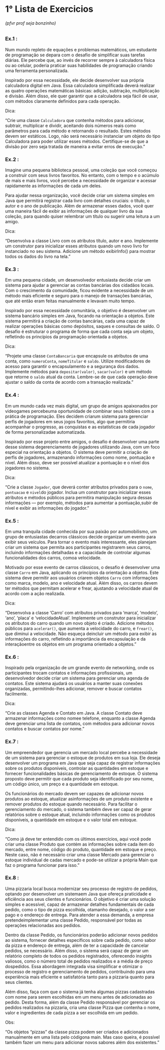 # 1° Lista de Exercicios 


###### (pfvr prof seja bonzinho) 

### Ex.1 : 

Num mundo repleto de equações e problemas matemáticos, um estudante de programação se depara com o desafio de simplificar suas tarefas diárias. Ele percebe que, ao invés de recorrer sempre à calculadora física ou ao celular, poderia praticar suas habilidades de programação criando uma ferramenta personalizada.

Inspirado por essa necessidade, ele decide desenvolver sua própria calculadora digital em Java. Essa calculadora simplificada deverá realizar as quatro operações matemáticas básicas: adição, subtração, multiplicação e divisão. Além disso, ele quer garantir que a calculadora seja fácil de usar, com métodos claramente definidos para cada operação.

Dica:

“Crie uma classe `Calculadora` que contenha métodos para adicionar, subtrair, multiplicar e dividir, aceitando dois números reais como parâmetros para cada método e retornando o resultado. Estes métodos devem ser estáticos. Logo, não será necessário instanciar um objeto do tipo Calculadora para poder utilizar esses métodos. Certifique-se de que a divisão por zero seja tratada de maneira a evitar erros de execução.”

### Ex.2 :

Imagine uma pequena biblioteca pessoal, uma coleção que você começou a construir com seus livros favoritos. No entanto, com o tempo e o acúmulo de mais e mais livros, você percebe a necessidade de organizar e acessar rapidamente as informações de cada um deles. 

Para ajudar nessa organização, você decide criar um sistema simples em Java que permitirá registrar cada livro com detalhes cruciais: o título, o autor e o ano de publicação. Além de armazenar esses dados, você quer uma maneira fácil de exibir as informações de qualquer livro da sua coleção, para quando quiser relembrar um título ou sugerir uma leitura a um amigo. 

Dica:

“Desenvolva a classe Livro com os atributos título, autor e ano. Implemente um construtor para inicializar esses atributos quando um novo livro for instanciado no seu sistema. Adicione um método exibirInfo() para mostrar todos os dados do livro na tela.”

### Ex.3 : 

Em uma pequena cidade, um desenvolvedor entusiasta decide criar um sistema para ajudar a gerenciar as contas bancárias dos cidadãos locais. Com o crescimento da comunidade, ficou evidente a necessidade de um método mais eficiente e seguro para o manejo de transações bancárias, que até então eram feitas manualmente e levavam muito tempo.

Inspirado por essa necessidade comunitária, o objetivo é desenvolver um sistema bancário simples em Java, focando na orientação a objetos. Este sistema permitirá a criação de contas bancárias, cada uma capaz de realizar operações básicas como depósitos, saques e consultas de saldo. O desafio é estruturar o programa de forma que cada conta seja um objeto, refletindo os princípios da programação orientada a objetos.

Dica:

“Projete uma classe `ContaBancaria` que encapsule os atributos de uma conta, como `numeroConta`, `nomeTitular` e `saldo`. Utilize modificadores de acesso para garantir o encapsulamento e a segurança dos dados. Implemente métodos para `depositar(valor)`, `sacar(valor)` e um método que retorne o `saldo` atual da conta. Lembre-se de que cada operação deve ajustar o saldo da conta de acordo com a transação realizada.”

### Ex.4 :

Em um mundo cada vez mais digital, um grupo de amigos apaixonados por videogames percebeuma oportunidade de combinar seus hobbies com a prática de programação. Eles decidem criarum sistema para gerenciar perfis de jogadores em seus jogos favoritos, algo que permitiria acompanhar o progresso, as conquistas e as estatísticas de cada jogador de forma personalizadae automatizada. 

Inspirado por esse projeto entre amigos, o desafio é desenvolver uma parte desse sistema degerenciamento de jogadores utilizando Java, com um foco especial na orientação a objetos. O sistema deve permitir a criação de perfis de jogadores, armazenando informações como nome, pontuação e nível. Além disso, deve ser possível atualizar a pontuação e o nível dos jogadores no sistema.

Dica:

“Crie a classe `Jogador`, que deverá conter atributos privados para o `nome`, `pontuacao` e `nivel`do jogador. Inclua um construtor para inicializar esses atributos e métodos públicos para permitira manipulação segura dessas informações — por exemplo, métodos para aumentar a pontuação,subir de nível e exibir as informações do jogador.”

### Ex.5 :

Em uma tranquila cidade conhecida por sua paixão por automobilismo, um grupo de entusiastas decarros clássicos decide organizar um evento para exibir seus veículos. Para tornar o evento mais interessante, eles planejam criar um sistema que permita aos participantes registrarem seus carros, incluindo informações detalhadas e a capacidade de controlar algumas funcionalidades dos carros, comoa velocidade. 

Motivado por esse evento de carros clássicos, o desafio é desenvolver uma classe `Carro` em Java, aplicando os princípios da orientação a objetos. Este sistema deve permitir aos usuários criarem objetos `Carro` com informações como marca, modelo, ano e velocidade atual. Além disso, os carros devem ter métodos que permitam acelerar e frear, ajustando a velocidade atual de acordo com a ação realizada.

Dica:

“Desenvolva a classe ‘Carro’ com atributos privados para ‘marca’, ‘modelo’, ‘ano’, ‘placa’ e ‘velocidadeAtual’. Implemente um construtor para inicializar os atributos do carro quando um novo objeto é criado. Adicione métodos públicos para `acelerar()`, que aumenta a velocidade do carro, e `frear()`, que diminui a velocidade. Não esqueça deincluir um método para exibir as informações do carro, refletindo a importância da encapsulação e da interaçãoentre os objetos em um programa orientado a objetos.”

### Ex.6 :

Inspirado pela organização de um grande evento de networking, onde os participantes trocam contatos e informações profissionais, um desenvolvedor decide criar um sistema para gerenciar uma agenda de contatos. Este sistema ajudará os usuários a manter suas conexões organizadas, permitindo-lhes adicionar, remover e buscar contatos facilmente.

Dica:

“Crie as classes Agenda e Contato em Java. A classe Contato deve armazenar informações como nomee telefone, enquanto a classe Agenda deve gerenciar uma lista de contatos, com métodos para adicionar novos contatos e buscar contatos por nome.”

### Ex.7 :

Um empreendedor que gerencia um mercado local percebe a necessidade de um sistema para gerenciar o estoque de produtos em sua loja. Ele deseja desenvolver um programa em Java que seja capaz de registrar informações sobre os produtos disponíveis, controlar as quantidades em estoque e fornecer funcionalidades básicas de gerenciamento de estoque. O sistema proposto deve permitir que cada produto seja identificado por seu nome, um código único, um preço e a quantidade em estoque. 

Os funcionários do mercado devem ser capazes de adicionar novos produtos ao estoque, atualizar asinformações de um produto existente e remover produtos do estoque quando necessário. Para facilitar o gerenciamento do mercado, o sistema também deve ser capaz de gerar relatórios sobre o estoque atual, incluindo informações como os produtos disponíveis, a quantidade em estoque e o valor total em estoque.

Dica:

“Como já deve ter entendido com os últimos exercícios, aqui você pode criar uma classe Produto que contém as informações sobre cada item do mercado, entre nome, código do produto, quantidade em estoque e preço. Neste caso, não é necessário criar uma classe Mercado para gerenciar o estoque individual de cadas mercado e pode-se utilizar a própria Main que faz o programa funcionar para isso.”

### Ex.8 :

Uma pizzaria local busca modernizar seu processo de registro de pedidos, optando por desenvolver um sistemaem Java que ofereça praticidade e eficiência aos seus clientes e funcionários. O objetivo é criar uma solução simples e acessível, capaz de armazenar detalhes fundamentais de cada pedido, como o tipo de pizza escolhida, otamanho desejado, o valor a ser pago e o endereço de entrega. Para atender a essa demanda, a empresa pretendeimplementar uma classe Pedido, responsável por todas as operações relacionadas aos pedidos. 

Dentro da classe Pedido, os funcionários poderão adicionar novos pedidos ao sistema, fornecer detalhes específicos sobre cada pedido, como sabor da pizza e endereço de entrega, além de ter a capacidade de cancelar pedidos, se necessário. Além disso, o sistema será capaz de gerar um relatório completo de todos os pedidos registrados, oferecendo insights valiosos, como o número total de pedidos realizados e a média de preço dospedidos. Essa abordagem integrada visa simplificar e otimizar o processo de registro e gerenciamento de pedidos, contribuindo para uma experiência mais eficiente e satisfatória tanto para a pizzaria quanto para seus clientes. 

Além disso, faça com que o sistema já tenha algumas pizzas cadastradas com nome para serem escolhidas em um menu antes de adicionadas ao pedido. Desta forma, além da classe Pedido responsável por gerenciar os pedidos realizados na pizzaria, cria uma classe Pizza que contenha o nome, valor e ingredientes de cada pizza a ser escolhida em um pedido.

Obs:

“Os objetos “pizzas” da classe pizza podem ser criados e adicionados manualmente em uma lista pelo códigona main. Mas caso queira, é possível também fazer um menu para adicionar novos sabores além dos existentes.”
